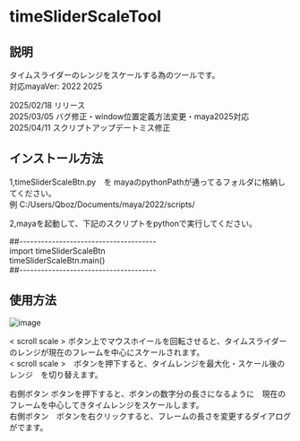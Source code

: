 # timeSliderScaleTool

説明
-

タイムスライダーのレンジをスケールする為のツールです。  
対応mayaVer: 2022  2025

2025/02/18  リリース  
2025/03/05  バグ修正・window位置定義方法変更・maya2025対応
2025/04/11  スクリプトアップデートミス修正

インストール方法
-

1,timeSliderScaleBtn.py　を mayaのpythonPathが通ってるフォルダに格納してください。  
例  C:/Users/Qboz/Documents/maya/2022/scripts/  
  
2,mayaを起動して、下記のスクリプトをpythonで実行してください。  
  
##--------------------------------------  
import timeSliderScaleBtn  
timeSliderScaleBtn.main()  
##--------------------------------------  


使用方法
-

![image](https://github.com/user-attachments/assets/9f53be71-b731-4e43-8b7c-1dd3638649e5)

< scroll scale >  ボタン上でマウスホイールを回転させると、タイムスライダーのレンジが現在のフレームを中心にスケールされます。  
< scroll scale >　ボタンを押下すると、タイムレンジを最大化・スケール後のレンジ　を切り替えます。  

右側ボタン ボタンを押下すると、ボタンの数字分の長さになるように　現在のフレームを中心してきタイムレンジをスケールします。  
右側ボタン　ボタンを右クリックすると、フレームの長さを変更するダイアログがでます。  
